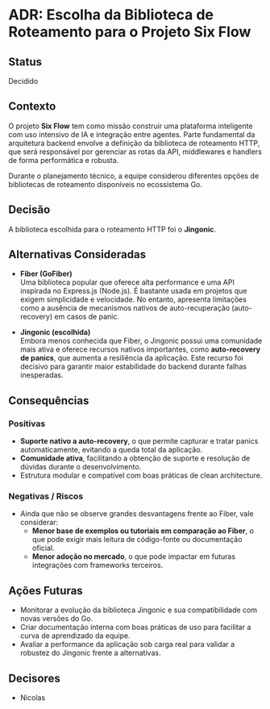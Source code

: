 # ADR: Escolha da Biblioteca de Roteamento para o Projeto Six Flow

## Status
Decidido

## Contexto
O projeto **Six Flow** tem como missão construir uma plataforma inteligente com uso intensivo de IA e integração entre agentes. Parte fundamental da arquitetura backend envolve a definição da biblioteca de roteamento HTTP, que será responsável por gerenciar as rotas da API, middlewares e handlers de forma performática e robusta.

Durante o planejamento técnico, a equipe considerou diferentes opções de bibliotecas de roteamento disponíveis no ecossistema Go.

## Decisão
A biblioteca escolhida para o roteamento HTTP foi o **Jingonic**.

## Alternativas Consideradas

- **Fiber (GoFiber)**  
  Uma biblioteca popular que oferece alta performance e uma API inspirada no Express.js (Node.js). É bastante usada em projetos que exigem simplicidade e velocidade. No entanto, apresenta limitações como a ausência de mecanismos nativos de auto-recuperação (auto-recovery) em casos de panic.

- **Jingonic (escolhida)**  
  Embora menos conhecida que Fiber, o Jingonic possui uma comunidade mais ativa e oferece recursos nativos importantes, como **auto-recovery de panics**, que aumenta a resiliência da aplicação. Este recurso foi decisivo para garantir maior estabilidade do backend durante falhas inesperadas.

## Consequências

### Positivas
- **Suporte nativo a auto-recovery**, o que permite capturar e tratar panics automaticamente, evitando a queda total da aplicação.
- **Comunidade ativa**, facilitando a obtenção de suporte e resolução de dúvidas durante o desenvolvimento.
- Estrutura modular e compatível com boas práticas de clean architecture.

### Negativas / Riscos
- Ainda que não se observe grandes desvantagens frente ao Fiber, vale considerar:
    - **Menor base de exemplos ou tutoriais em comparação ao Fiber**, o que pode exigir mais leitura de código-fonte ou documentação oficial.
    - **Menor adoção no mercado**, o que pode impactar em futuras integrações com frameworks terceiros.

## Ações Futuras
- Monitorar a evolução da biblioteca Jingonic e sua compatibilidade com novas versões do Go.
- Criar documentação interna com boas práticas de uso para facilitar a curva de aprendizado da equipe.
- Avaliar a performance da aplicação sob carga real para validar a robustez do Jingonic frente a alternativas.

## Decisores
- Nicolas
